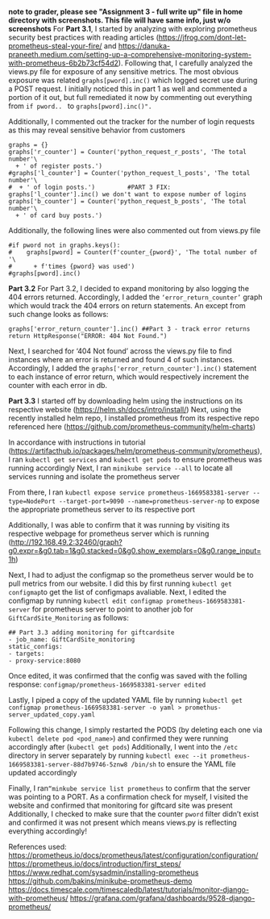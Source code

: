 **note to grader, please see "Assignment 3 - full write up" file in home directory with screenshots. This file will have same info, just w/o screenshots**
For **Part 3.1**, I started by analyzing with exploring prometheus security best practices with reading articles (https://jfrog.com/dont-let-prometheus-steal-your-fire/ and https://danuka-praneeth.medium.com/setting-up-a-comprehensive-monitoring-system-with-prometheus-6b2b73cf54d2). Following that, I carefully analyzed the views.py file for exposure of any sensitive metrics. The most obvious exposure was related `graphs[pword].inc()` which logged secret use during a POST request. I initially noticed this in part 1 as well and commented a portion of it out, but full remediated it now by commenting out everything from `if pword.. ` to `graphs[pword].inc()".`

Additionally, I commented out the tracker for the number of login requests as this may reveal sensitive behavior from customers

```
graphs = {}
graphs['r_counter'] = Counter('python_request_r_posts', 'The total number'\
  + ' of register posts.')
#graphs['l_counter'] = Counter('python_request_l_posts', 'The total number'\
#  + ' of login posts.')         #PART 3 FIX: graphs['l_counter'].inc() we don't want to expose number of logins 
graphs['b_counter'] = Counter('python_request_b_posts', 'The total number'\
  + ' of card buy posts.')
```
Additionally, the following lines were also commented out from views.py file 

```
#if pword not in graphs.keys():
#    graphs[pword] = Counter(f'counter_{pword}', 'The total number of '\
#      + f'times {pword} was used')
#graphs[pword].inc()
```

**Part 3.2**
For Part 3.2, I decided to expand monitoring by also logging the 404 errors returned. Accordingly, I added the `‘error_return_counter’` graph which would track the 404 errors on return statements. 
An except from such change looks as follows:
```
graphs['error_return_counter'].inc() ##Part 3 - track error returns
return HttpResponse("ERROR: 404 Not Found.")
```

Next, I searched for ‘404 Not found’ across the views.py file to find instances where an error is returned and found 4 of such instances. Accordingly, I added the `graphs['error_return_counter'].inc()` statement to each instance of error return, which would respectively increment the counter with each error in db.

**Part 3.3**
I started off by downloading helm using the instructions on its respective website (https://helm.sh/docs/intro/install/) 
Next, using the recently installed helm repo, I installed prometheus from its respective repo referenced here (https://github.com/prometheus-community/helm-charts) 

In accordance with instructions in tutorial (https://artifacthub.io/packages/helm/prometheus-community/prometheus), I ran `kubectl get services` and `kubectl get pods` to ensure prometheus was running accordingly 
Next, I ran `​minikube service --all` to locate all services running and isolate the prometheus server 

From there, I ran `kubectl expose service prometheus-1669583381-server --type=NodePort --target-port=9090 --name=prometheus-server-np` to expose the appropriate prometheus server to its respective port 

Additionally, I was able to confirm that it was running by visiting its respective webpage for prometheus server which is running (http://192.168.49.2:32460/graph?g0.expr=&g0.tab=1&g0.stacked=0&g0.show_exemplars=0&g0.range_input=1h)

Next, I had to adjust the configmap so the prometheus server would be to pull metrics from our website. I did this by first running `kubectl get configmap`to get the list of configmaps avaliable. 
Next, I edited the configmap by running `kubectl edit configmap prometheus-1669583381-server` for prometheus server to point to another job for `GiftCardSite_Monitoring` as follows:

```
## Part 3.3 adding monitoring for giftcardsite
- job_name: GiftCardSite_monitoring
static_configs:
- targets:
- proxy-service:8080
```
Once edited, it was confirmed that the config was saved with the folling response: 
`configmap/prometheus-1669583381-server edited`

Lastly, I piped a copy of the updated YAML file by running 
`kubectl get configmap prometheus-1669583381-server -o yaml > promethus-server_updated_copy.yaml`

Following this change, I simply restarted the PODS (by deleting each one via `kubectl delete pod <pod_name>`) and confirmed they were running accordingly after (`kubectl get pods`)
Additionally, I went into the `/etc` directory in server separately by running `kubectl exec --it prometheus-1669583381-server-88d7b9746-5znw8 /bin/sh` to ensure the YAML file updated accordingly 

Finally, I ran`“minkube service list prometheus` to confirm that the server was pointing to a PORT.
As a confirmation check for myself,  I visited the website and confirmed that monitoring for giftcard site was present 
Additionally, I checked to make sure that the counter `pword` filter didn’t exist and confirmed it was not present which means views.py is reflecting everything accordingly!

References used: 
https://prometheus.io/docs/prometheus/latest/configuration/configuration/
https://prometheus.io/docs/introduction/first_steps/
https://www.redhat.com/sysadmin/installing-prometheus
https://github.com/bakins/minikube-prometheus-demo
https://docs.timescale.com/timescaledb/latest/tutorials/monitor-django-with-prometheus/
https://grafana.com/grafana/dashboards/9528-django-prometheus/
